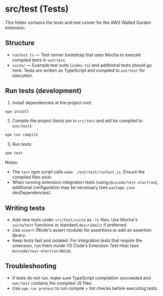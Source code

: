 # src/test (Tests)

This folder contains the tests and test runner for the AWS Walled Garden extension.

## Structure

- `runTest.ts` — Test runner bootstrap that uses Mocha to execute compiled tests in `out/test`.
- `suite/` — Example test suite (`index.ts`) and additional tests should go here. Tests are written as TypeScript and compiled to `out/test` for execution.

## Run tests (development)

1. Install dependencies at the project root:

```powershell
npm install
```

2. Compile the project (tests are in `src/test` and will be compiled to `out/test`):

```powershell
npm run compile
```

3. Run tests:

```powershell
npm test
```

Notes:

- The `test` npm script calls `node ./out/test/runTest.js`. Ensure the compiled files exist.
- When running extension integration tests (using `@vscode/test-electron`), additional configuration may be necessary (see `package.json` devDependencies).

## Writing tests

- Add new tests under `src/test/suite` as `.ts` files. Use Mocha's `suite`/`test` functions or standard `describe`/`it` if preferred.
- Use `assert` (Node's assert module) for assertions or add an assertion library.
- Keep tests fast and isolated. For integration tests that require the extension, run them inside VS Code's Extension Test Host (see `@vscode/test-electron` docs).

## Troubleshooting

- If tests do not run, make sure TypeScript compilation succeeded and `out/test` contains the compiled JS files.
- Use `npm run pretest` to run compile + lint checks before executing tests.
